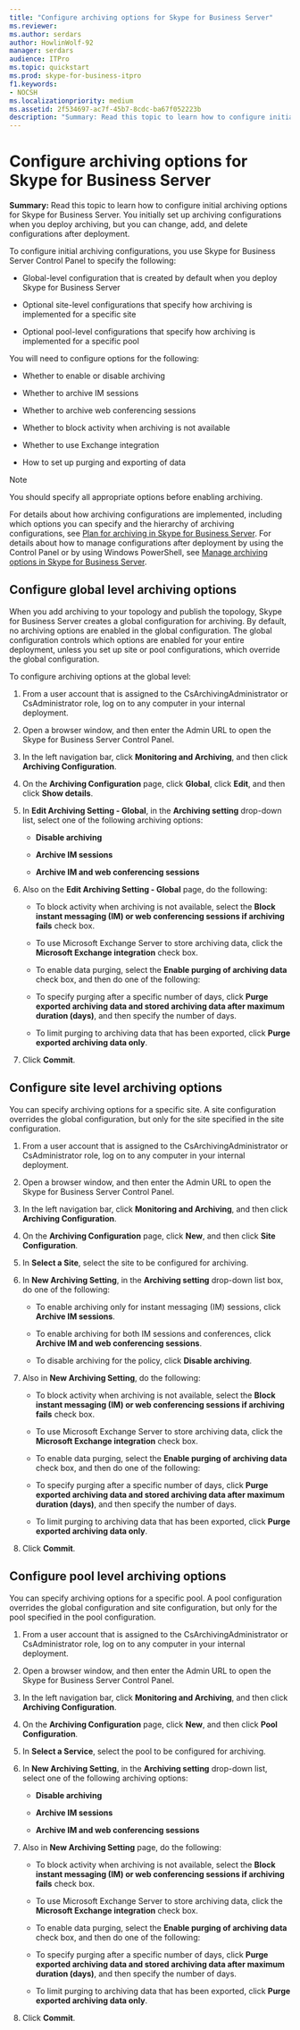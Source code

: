 ```yaml
---
title: "Configure archiving options for Skype for Business Server"
ms.reviewer: 
ms.author: serdars
author: HowlinWolf-92
manager: serdars
audience: ITPro
ms.topic: quickstart
ms.prod: skype-for-business-itpro
f1.keywords:
- NOCSH
ms.localizationpriority: medium
ms.assetid: 2f534697-ac7f-45b7-8cdc-ba67f052223b
description: "Summary: Read this topic to learn how to configure initial archiving options for Skype for Business Server. You initially set up archiving configurations when you deploy archiving, but you can change, add, and delete configurations after deployment."
---
```


# Configure archiving options for Skype for Business Server
 
**Summary:** Read this topic to learn how to configure initial archiving options for Skype for Business Server. You initially set up archiving configurations when you deploy archiving, but you can change, add, and delete configurations after deployment.
  
To configure initial archiving configurations, you use Skype for Business Server Control Panel to specify the following:
  
- Global-level configuration that is created by default when you deploy Skype for Business Server
    
- Optional site-level configurations that specify how archiving is implemented for a specific site
    
- Optional pool-level configurations that specify how archiving is implemented for a specific pool
    
You will need to configure options for the following:
  
- Whether to enable or disable archiving
    
- Whether to archive IM sessions
    
- Whether to archive web conferencing sessions
    
- Whether to block activity when archiving is not available
    
- Whether to use Exchange integration
    
- How to set up purging and exporting of data
    
> [!NOTE]
> You should specify all appropriate options before enabling archiving. 
  
For details about how archiving configurations are implemented, including which options you can specify and the hierarchy of archiving configurations, see [Plan for archiving in Skype for Business Server](../../plan-your-deployment/archiving/archiving.md). For details about how to manage configurations after deployment by using the Control Panel or by using Windows PowerShell, see [Manage archiving options in Skype for Business Server](../../manage/archiving/options.md).
  
## Configure global level archiving options

When you add archiving to your topology and publish the topology, Skype for Business Server creates a global configuration for archiving. By default, no archiving options are enabled in the global configuration. The global configuration controls which options are enabled for your entire deployment, unless you set up site or pool configurations, which override the global configuration.
  
To configure archiving options at the global level:
  
1. From a user account that is assigned to the CsArchivingAdministrator or CsAdministrator role, log on to any computer in your internal deployment.
    
2. Open a browser window, and then enter the Admin URL to open the Skype for Business Server Control Panel. 
    
3. In the left navigation bar, click **Monitoring and Archiving**, and then click **Archiving Configuration**.
    
4. On the **Archiving Configuration** page, click **Global**, click **Edit**, and then click **Show details**.
    
5. In **Edit Archiving Setting - Global**, in the **Archiving setting** drop-down list, select one of the following archiving options:
    
   - **Disable archiving**
    
   - **Archive IM sessions**
    
   - **Archive IM and web conferencing sessions**
    
6. Also on the **Edit Archiving Setting - Global** page, do the following:
    
   - To block activity when archiving is not available, select the **Block instant messaging (IM) or web conferencing sessions if archiving fails** check box.
    
   - To use Microsoft Exchange Server to store archiving data, click the **Microsoft Exchange integration** check box.
    
   - To enable data purging, select the **Enable purging of archiving data** check box, and then do one of the following:
    
   - To specify purging after a specific number of days, click **Purge exported archiving data and stored archiving data after maximum duration (days)**, and then specify the number of days.
    
   - To limit purging to archiving data that has been exported, click **Purge exported archiving data only**.
    
7. Click **Commit**.
    
## Configure site level archiving options

You can specify archiving options for a specific site. A site configuration overrides the global configuration, but only for the site specified in the site configuration. 
  
1. From a user account that is assigned to the CsArchivingAdministrator or CsAdministrator role, log on to any computer in your internal deployment.
    
2. Open a browser window, and then enter the Admin URL to open the Skype for Business Server Control Panel. 
    
3. In the left navigation bar, click **Monitoring and Archiving**, and then click **Archiving Configuration**.
    
4. On the **Archiving Configuration** page, click **New**, and then click **Site Configuration**.
    
5. In **Select a Site**, select the site to be configured for archiving.
    
6. In **New Archiving Setting**, in the **Archiving setting** drop-down list box, do one of the following:
    
   - To enable archiving only for instant messaging (IM) sessions, click **Archive IM sessions**.
    
   - To enable archiving for both IM sessions and conferences, click **Archive IM and web conferencing sessions**.
    
   - To disable archiving for the policy, click **Disable archiving**.
    
7. Also in **New Archiving Setting**, do the following:
    
   - To block activity when archiving is not available, select the **Block instant messaging (IM) or web conferencing sessions if archiving fails** check box.
    
   - To use Microsoft Exchange Server to store archiving data, click the **Microsoft Exchange integration** check box.
    
   - To enable data purging, select the **Enable purging of archiving data** check box, and then do one of the following:
    
   - To specify purging after a specific number of days, click **Purge exported archiving data and stored archiving data after maximum duration (days)**, and then specify the number of days.
    
   - To limit purging to archiving data that has been exported, click **Purge exported archiving data only**.
    
8. Click **Commit**.
    
## Configure pool level archiving options

You can specify archiving options for a specific pool. A pool configuration overrides the global configuration and site configuration, but only for the pool specified in the pool configuration.
  
1. From a user account that is assigned to the CsArchivingAdministrator or CsAdministrator role, log on to any computer in your internal deployment.
    
2. Open a browser window, and then enter the Admin URL to open the Skype for Business Server Control Panel. 
    
3. In the left navigation bar, click **Monitoring and Archiving**, and then click **Archiving Configuration**.
    
4. On the **Archiving Configuration** page, click **New**, and then click **Pool Configuration**.
    
5. In **Select a Service**, select the pool to be configured for archiving.
    
6. In **New Archiving Setting**, in the **Archiving setting** drop-down list, select one of the following archiving options:
    
   - **Disable archiving**
    
   - **Archive IM sessions**
    
   - **Archive IM and web conferencing sessions**
    
7. Also in **New Archiving Setting** page, do the following:
    
   - To block activity when archiving is not available, select the **Block instant messaging (IM) or web conferencing sessions if archiving fails** check box.
    
   - To use Microsoft Exchange Server to store archiving data, click the **Microsoft Exchange integration** check box.
    
   - To enable data purging, select the **Enable purging of archiving data** check box, and then do one of the following:
    
   - To specify purging after a specific number of days, click **Purge exported archiving data and stored archiving data after maximum duration (days)**, and then specify the number of days.
    
   - To limit purging to archiving data that has been exported, click **Purge exported archiving data only**.
    
8. Click **Commit**.
    

